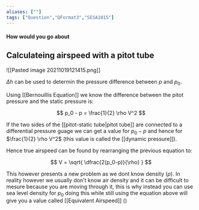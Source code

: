 ```yaml
---
aliases: [""]
tags: ["Question","QFormat3","SESA1015"]
---
```


#### How would you go about
## Calculateing airspeed with a pitot tube
![[Pasted image 20211019121415.png]]

$\Delta h$ can be used to determin the pressure difference between $p$ and $p_0$.

Using [[Bernouillis Equation]] we know the difference between the pitot pressure and the static pressure is:

$$ p_0 - p = \frac{1}{2} \rho V^2 $$

If the two sides of the [[pitot-static tube|pitot tube]] are connected to a differential pressure guage we can get a value for $p_0-p$ and hence for $\frac{1}{2} \rho V^2$ (this value is called the [[dynamic pressure]]).

Hence true airspeed can be found by rearranging the previous equation to:

$$ V = \sqrt{ \dfrac{2(p_0-p)}{\rho} } $$

This however presents a new problem as we dont know density ($\rho$). In reality however we usually don't know air density and it can be difficult to mesure because you are moving through it, this is why instead you can use sea level density for $p_0$ doing this while still using the equation above will give you a value called [[Equivalent Airspeed]] ()